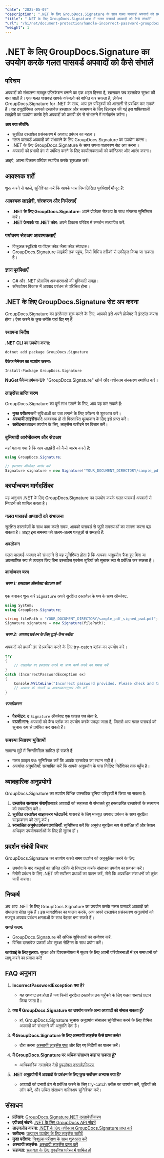 ```yaml
---
"date": "2025-05-07"
"description": ".NET के लिए GroupDocs.Signature के साथ गलत पासवर्ड अपवादों को प्रबंधित करना सीखें। अपने दस्तावेज़ सुरक्षा को बढ़ाएँ और अपने अनुप्रयोगों में अपवाद हैंडलिंग को सुव्यवस्थित करें।"
"title": ".NET के लिए GroupDocs.Signature में गलत पासवर्ड अपवादों को कैसे संभालें"
"url": "/hi/net/document-protection/handle-incorrect-password-groupdocs-signature-net/"
"weight": 1
---
```


# .NET के लिए GroupDocs.Signature का उपयोग करके गलत पासवर्ड अपवादों को कैसे संभालें

## परिचय

अपवादों को संभालना मज़बूत एप्लिकेशन बनाने का एक अहम हिस्सा है, खासकर जब दस्तावेज़ सुरक्षा की बात आती है। एक गलत पासवर्ड आपके वर्कफ़्लो को बाधित कर सकता है, लेकिन GroupDocs.Signature for .NET के साथ, आप इन परिदृश्यों को आसानी से प्रबंधित कर सकते हैं। यह ट्यूटोरियल आपको दस्तावेज़ हस्ताक्षर और सत्यापन के लिए डिज़ाइन की गई इस शक्तिशाली लाइब्रेरी का उपयोग करके ऐसे अपवादों को प्रभावी ढंग से संभालने में मार्गदर्शन करेगा।

**आप क्या सीखेंगे:**
- सुरक्षित दस्तावेज़ प्रसंस्करण में अपवाद प्रबंधन का महत्व।
- गलत पासवर्ड अपवादों को संभालने के लिए GroupDocs.Signature का उपयोग करना।
- .NET के लिए GroupDocs.Signature के साथ अपना वातावरण सेट अप करना।
- अपवादों को प्रभावी ढंग से प्रबंधित करने के लिए कार्यात्मकताओं को कॉन्फ़िगर और आरंभ करना।

आइये, अपना विकास परिवेश स्थापित करके शुरुआत करें!

## आवश्यक शर्तें

शुरू करने से पहले, सुनिश्चित करें कि आपके पास निम्नलिखित पूर्वापेक्षाएँ मौजूद हैं:

### आवश्यक लाइब्रेरी, संस्करण और निर्भरताएँ
- **.NET के लिए GroupDocs.Signature**: अपने प्रोजेक्ट सेटअप के साथ संगतता सुनिश्चित करें।
- **.NET फ्रेमवर्क या .NET कोर**: अपने विकास परिवेश में समर्थन सत्यापित करें.

### पर्यावरण सेटअप आवश्यकताएँ
- विजुअल स्टूडियो या वीएस कोड जैसा कोड संपादक।
- GroupDocs.Signature लाइब्रेरी तक पहुंच, जिसे विभिन्न तरीकों से एकीकृत किया जा सकता है।

### ज्ञान पूर्वापेक्षाएँ
- C# और .NET प्रोग्रामिंग अवधारणाओं की बुनियादी समझ।
- सॉफ्टवेयर विकास में अपवाद प्रबंधन से परिचित होना।

## .NET के लिए GroupDocs.Signature सेट अप करना

GroupDocs.Signature का इस्तेमाल शुरू करने के लिए, आपको इसे अपने प्रोजेक्ट में इंस्टॉल करना होगा। ऐसा करने के कुछ तरीके यहां दिए गए हैं:

### स्थापना निर्देश

**.NET CLI का उपयोग करना:**
```bash
dotnet add package GroupDocs.Signature
```

**पैकेज मैनेजर का उपयोग करना:**
```bash
Install-Package GroupDocs.Signature
```

**NuGet पैकेज प्रबंधक UI:**
"GroupDocs.Signature" खोजें और नवीनतम संस्करण स्थापित करें।

### लाइसेंस प्राप्ति चरण

GroupDocs.Signature का पूर्ण लाभ उठाने के लिए, आप यह कर सकते हैं:
- **मुफ्त परीक्षण**सभी सुविधाओं का पता लगाने के लिए परीक्षण से शुरुआत करें।
- **अस्थायी लाइसेंस**यदि आवश्यक हो तो विस्तारित मूल्यांकन के लिए इसे प्राप्त करें।
- **खरीदना**उत्पादन उपयोग के लिए, लाइसेंस खरीदने पर विचार करें।

### बुनियादी आरंभीकरण और सेटअप

यहां बताया गया है कि आप लाइब्रेरी को कैसे आरंभ करते हैं:

```csharp
using GroupDocs.Signature;

// हस्ताक्षर ऑब्जेक्ट आरंभ करें
Signature signature = new Signature("YOUR_DOCUMENT_DIRECTORY/sample_pdf_signed_pwd.pdf");
```

## कार्यान्वयन मार्गदर्शिका

यह अनुभाग .NET के लिए GroupDocs.Signature का उपयोग करके गलत पासवर्ड अपवादों से निपटने को शामिल करता है।

### गलत पासवर्ड अपवादों को संभालना

सुरक्षित दस्तावेज़ों के साथ काम करते समय, आपको पासवर्ड से जुड़ी समस्याओं का सामना करना पड़ सकता है। आइए इस समस्या को अलग-अलग पहलुओं से समझते हैं:

#### अवलोकन
गलत पासवर्ड अपवाद को संभालने से यह सुनिश्चित होता है कि आपका अनुप्रयोग क्रैश हुए बिना या अप्रत्याशित रूप से व्यवहार किए बिना दस्तावेज़ एक्सेस त्रुटियों को सुचारू रूप से प्रबंधित कर सकता है।

#### कार्यान्वयन चरण

##### चरण 1: हस्ताक्षर ऑब्जेक्ट सेटअप करें
एक बनाकर शुरू करें `Signature` अपने सुरक्षित दस्तावेज़ के पथ के साथ ऑब्जेक्ट.

```csharp
using System;
using GroupDocs.Signature;

string filePath = "YOUR_DOCUMENT_DIRECTORY/sample_pdf_signed_pwd.pdf"; // वास्तविक फ़ाइल पथ से बदलें
Signature signature = new Signature(filePath);
```

##### चरण 2: अपवाद प्रबंधन के लिए ट्राई-कैच ब्लॉक
अपवादों को प्रभावी ढंग से प्रबंधित करने के लिए try-catch ब्लॉक का उपयोग करें।

```csharp
try
{
    // दस्तावेज़ पर हस्ताक्षर करने या अन्य कार्य करने का प्रयास करें
}
catch (IncorrectPasswordException ex)
{
    Console.WriteLine("Incorrect password provided. Please check and try again.");
    // अपवाद को संभालें या आवश्यकतानुसार लॉग करें
}
```

##### स्पष्टीकरण
- **पैरामीटर**: द `Signature` ऑब्जेक्ट एक फ़ाइल पथ लेता है.
- **वापसी मान**: अपवादों को कैच ब्लॉक का उपयोग करके पकड़ा जाता है, जिससे आप गलत पासवर्ड को सुचारू रूप से प्रबंधित कर सकते हैं।

### समस्या निवारण युक्तियों

सामान्य मुद्दों में निम्नलिखित शामिल हो सकते हैं:
- गलत फ़ाइल पथ: सुनिश्चित करें कि आपके दस्तावेज़ का स्थान सही है।
- अपर्याप्त अनुमतियाँ: सत्यापित करें कि आपके अनुप्रयोग के पास निर्दिष्ट निर्देशिका तक पहुँच है।

## व्यावहारिक अनुप्रयोगों

GroupDocs.Signature का उपयोग विभिन्न वास्तविक दुनिया परिदृश्यों में किया जा सकता है:

1. **दस्तावेज़ सत्यापन सेवाएँ**पासवर्ड अपवादों को सहजता से संभालते हुए हस्ताक्षरित दस्तावेजों के सत्यापन को स्वचालित करें।
2. **सुरक्षित दस्तावेज़ साझाकरण प्लेटफ़ॉर्म**: पासवर्ड के लिए मजबूत अपवाद प्रबंधन के साथ सुरक्षित साझाकरण को लागू करें।
3. **स्वचालित अनुबंध प्रबंधन प्रणालियाँ**: सुनिश्चित करें कि अनुबंध सुरक्षित रूप से प्रबंधित हों और केवल अधिकृत उपयोगकर्ताओं के लिए ही सुलभ हों।

## प्रदर्शन संबंधी विचार

GroupDocs.Signature का उपयोग करते समय प्रदर्शन को अनुकूलित करने के लिए:
- उपयोग के बाद वस्तुओं का उचित तरीके से निपटान करके संसाधन उपयोग का प्रबंधन करें।
- मेमोरी प्रबंधन के लिए .NET की सर्वोत्तम प्रथाओं का पालन करें, जैसे कि अप्रबंधित संसाधनों को तुरंत जारी करना।

## निष्कर्ष

अब आप .NET के लिए GroupDocs.Signature का उपयोग करके गलत पासवर्ड अपवादों को संभालना सीख चुके हैं। इस मार्गदर्शिका का पालन करके, आप अपने दस्तावेज़ प्रसंस्करण अनुप्रयोगों को मज़बूत अपवाद प्रबंधन क्षमताओं के साथ बेहतर बना सकते हैं।

**अगले कदम:**
- GroupDocs.Signature की अधिक सुविधाओं का अन्वेषण करें.
- विभिन्न दस्तावेज़ प्रकारों और सुरक्षा सेटिंग्स के साथ प्रयोग करें।

**कार्यवाई के लिए बुलावा:** सुरक्षा और विश्वसनीयता में सुधार के लिए अपनी परियोजनाओं में इन समाधानों को लागू करने का प्रयास करें!

## FAQ अनुभाग

1. **IncorrectPasswordException क्या है?**
   - यह अपवाद तब होता है जब किसी सुरक्षित दस्तावेज़ तक पहुँचने के लिए गलत पासवर्ड प्रदान किया जाता है।

2. **क्या मैं GroupDocs.Signature का उपयोग करके अन्य अपवादों को संभाल सकता हूँ?**
   - हां, GroupDocs.Signature सुचारू अनुप्रयोग संचालन सुनिश्चित करने के लिए विभिन्न अपवादों को संभालने की अनुमति देता है।

3. **मैं GroupDocs.Signature के लिए अस्थायी लाइसेंस कैसे प्राप्त करूं?**
   - दौरा करना [अस्थायी लाइसेंस पृष्ठ](https://purchase.groupdocs.com/temporary-license/) और दिए गए निर्देशों का पालन करें।

4. **मैं GroupDocs.Signature पर अधिक संसाधन कहां पा सकता हूं?**
   - आधिकारिक दस्तावेज़ देखें [ग्रुपडॉक्स दस्तावेज़ीकरण](https://docs.groupdocs.com/signature/net/).

5. **.NET अनुप्रयोगों में अपवादों के प्रबंधन के लिए कुछ सर्वोत्तम अभ्यास क्या हैं?**
   - अपवादों को प्रभावी ढंग से प्रबंधित करने के लिए try-catch ब्लॉक का उपयोग करें, त्रुटियों को लॉग करें, और उचित संसाधन क्लीनअप सुनिश्चित करें।

## संसाधन
- **प्रलेखन**: [GroupDocs.Signature.NET दस्तावेज़ीकरण](https://docs.groupdocs.com/signature/net/)
- **एपीआई संदर्भ**: [.NET के लिए GroupDocs API संदर्भ](https://reference.groupdocs.com/signature/net/)
- **डाउनलोड करना**: [.NET के लिए नवीनतम GroupDocs.Signature प्राप्त करें](https://releases.groupdocs.com/signature/net/)
- **खरीदना**: [उत्पादन उपयोग के लिए लाइसेंस खरीदें](https://purchase.groupdocs.com/buy)
- **मुफ्त परीक्षण**: [निःशुल्क परीक्षण के साथ शुरुआत करें](https://releases.groupdocs.com/signature/net/)
- **अस्थायी लाइसेंस**: [अस्थायी लाइसेंस प्राप्त करें](https://purchase.groupdocs.com/temporary-license/)
- **सहायता**: [सहायता के लिए ग्रुपडॉक्स फ़ोरम में शामिल हों](https://forum.groupdocs.com/c/signature/)